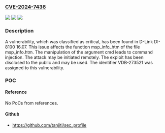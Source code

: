 ### [CVE-2024-7436](https://cve.mitre.org/cgi-bin/cvename.cgi?name=CVE-2024-7436)
![](https://img.shields.io/static/v1?label=Product&message=DI-8100&color=blue)
![](https://img.shields.io/static/v1?label=Version&message=%3D%2016.07%20&color=brighgreen)
![](https://img.shields.io/static/v1?label=Vulnerability&message=CWE-77%20Command%20Injection&color=brighgreen)

### Description

A vulnerability, which was classified as critical, has been found in D-Link DI-8100 16.07. This issue affects the function msp_info_htm of the file msp_info.htm. The manipulation of the argument cmd leads to command injection. The attack may be initiated remotely. The exploit has been disclosed to the public and may be used. The identifier VDB-273521 was assigned to this vulnerability.

### POC

#### Reference
No PoCs from references.

#### Github
- https://github.com/tanjiti/sec_profile

